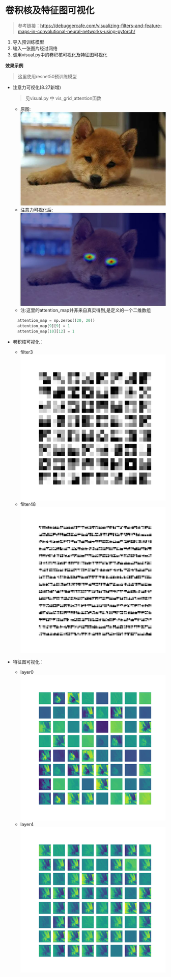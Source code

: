 # 卷积核及特征图可视化
> 参考链接：https://debuggercafe.com/visualizing-filters-and-feature-maps-in-convolutional-neural-networks-using-pytorch/
1. 导入预训练模型
2. 输入一张图片经过网络
3. 调用visual.py中的卷积核可视化及特征图可视化

**效果示例**
> 这里使用resnet50预训练模型

- 注意力可视化(8.27新增)
  
  > 见visual.py 中 vis_grid_attention函数
  - 原图:
  ![](imgs_in/dog_1.jpg)
  - 注意力可视化后:
  ![](imgs_out/dog_1_with_attention.jpg)
  - 注:这里的attention_map并非来自真实得到,是定义的一个二维数组
  ```python
    attention_map = np.zeros((20, 20))
    attention_map[9][9] = 1
    attention_map[10][12] = 1
  ```
- 卷积核可视化：
    
  - filter3
  ![](imgs_out/filter_3.png)
  - filter48
  ![](imgs_out/filter_48.png)
  
- 特征图可视化：

  - layer0
  ![](imgs_out/layer_0.png)
  - layer4
  ![](imgs_out/layer_4.png)
  